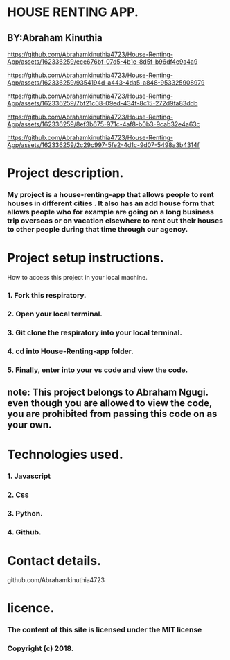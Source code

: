 # HOUSE RENTING APP.

## BY:Abraham Kinuthia

https://github.com/Abrahamkinuthia4723/House-Renting-App/assets/162336259/ece676bf-07d5-4b1e-8d5f-b96df4e9a4a9

https://github.com/Abrahamkinuthia4723/House-Renting-App/assets/162336259/9354194d-a443-4da5-a848-953325908979

https://github.com/Abrahamkinuthia4723/House-Renting-App/assets/162336259/7bf21c08-09ed-434f-8c15-272d9fa83ddb

https://github.com/Abrahamkinuthia4723/House-Renting-App/assets/162336259/8ef3b675-971c-4af8-b0b3-9cab32e4a63c

https://github.com/Abrahamkinuthia4723/House-Renting-App/assets/162336259/2c29c997-5fe2-4d1c-9d07-5498a3b4314f

# Project description.

### My project is a house-renting-app that allows people to rent houses in different cities . It also has an add house form that allows people who for example are going on a long business trip overseas or on vacation elsewhere to rent out their houses to other people during that time through our agency.


# Project setup instructions.

How to access this project in your local machine.

### 1. Fork this respiratory.

### 2. Open your local terminal.

### 3. Git clone the respiratory into your local terminal.

### 4. cd into House-Renting-app folder.

### 5. Finally, enter into your vs code  and view the code.

## note: This project belongs to Abraham Ngugi. even though you are allowed to view the code, you are prohibited from passing this code on as your own.


# Technologies used.

### 1. Javascript

### 2. Css

### 3. Python.

### 4. Github.

# Contact details.

github.com/Abrahamkinuthia4723

# licence.

### The content of this site is licensed under the MIT license
### Copyright (c) 2018.

